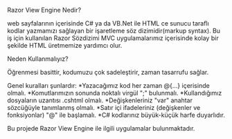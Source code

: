 ﻿Razor View Engine Nedir?

web sayfalarının içerisinde C# ya da VB.Net ile HTML ce sunucu taraflı kodlar yazmamızı sağlayan bir işaretleme söz dizimidir(markup syntax). Bu iş için kullanılan Razor Sözdizimi MVC uygulamalarımız içerisinde kolay bir şekilde HTML üretmemize yardımcı olur.

Neden Kullanmalıyız?

Öğrenmesi basittir, kodumuzu çok sadeleştirir, zaman tasarrufu sağlar.

Genel kuralları şunlardır:
*Yazacağımız kod her zaman @{...} içerisinde olmalı.
*Komutlarımızın sonunda noktalı virgül ";" bulunmalı.
*Kullandığımız dosyaların uzantısı .cshtml olmalı.
*Değişkenleriniz "var" anahtar sözcüğüyle tanımlanmş olmalı.
*Satır içi ifadeleriniz (değişkenler ve fonksiyonlar) "@" ile başlamalı.
*C# kodlarınız büyük-küçük harfe duyarlıdır.

Bu projede Razor View Engine ile ilgili uygulamalar bulunmaktadır.
